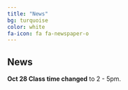 ```yaml
---
title: "News"
bg: turquoise
color: white
fa-icon: fa fa-newspaper-o
---
```


## News

**Oct 28 Class time changed** to 2 - 5pm. 


